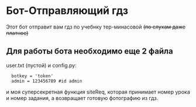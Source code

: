 # Бот-Отправляющий гдз
Этот бот отправит вам гдз по учебнку тер-минасовой ~~(по слухам даже платное)~~

## Для работы бота необходимо еще 2 файла
user.txt (пустой) и 
config.py:
```
  botkey = 'token' 
  admin = 123456789 #id admin
```
и моя суперсекретная функция siteReq, которая принимает номер урока и номер задания, а возвращает готовую фотографию из гдз.
